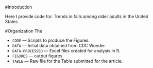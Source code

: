 #Introduction

Here I provide code for: Trends in falls among older adults in the United States

#Organization
The 
- `CODE`  — Scripts to produce the Figures.
- `DATA`  — Initial data obtained from CDC Wonder.
- `DATA-PROCESSED` — Excel files created for analysis in R.
- `FIGURES` — output figures.
- `TABLE` — Raw file for the Table submitted for the article. 
